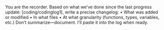 You are the recorder. Based on what we’ve done since the last progress update: [coding/codinglog1], write a precise changelog:
	•	What was added or modified
	•	In what files
	•	At what granularity (functions, types, variables, etc.)
Don’t summarize—document. I’ll paste it into the log when ready.